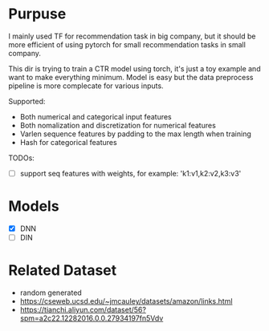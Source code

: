 # Purpuse

I mainly used TF for recommendation task in big company, but it should be more efficient of using pytorch for small recommendation tasks in small company.

This dir is trying to train a CTR model using torch, it's just a toy example and want to make everything minimum. Model is easy but the data preprocess pipeline is more complecate for various inputs.

Supported:

- Both numerical and categorical input features
- Both nomalization and discretization for numerical features
- Varlen sequence features by padding to the max length when training
- Hash for categorical features

TODOs:

- [ ] support seq features with weights, for example: 'k1:v1,k2:v2,k3:v3'

# Models

- [X] DNN
- [ ] DIN

# Related Dataset

- random generated
- https://cseweb.ucsd.edu/~jmcauley/datasets/amazon/links.html
- https://tianchi.aliyun.com/dataset/56?spm=a2c22.12282016.0.0.27934197fn5Vdv
